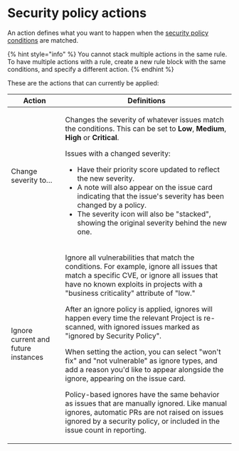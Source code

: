 # Security policy actions

An action defines what you want to happen when the [security policy conditions](security-policies-conditions.md) are matched.

{% hint style="info" %}
You cannot stack multiple actions in the same rule. To have multiple actions with a rule, create a new rule block with the same conditions, and specify a different action.
{% endhint %}

These are the actions that can currently be applied:

| Action                              | Definitions                                                                                                                                                                                                                                                                                                                                                                                                                                                                                                                                                                                                                                                                                                                                                                                                                          |
| ----------------------------------- | ------------------------------------------------------------------------------------------------------------------------------------------------------------------------------------------------------------------------------------------------------------------------------------------------------------------------------------------------------------------------------------------------------------------------------------------------------------------------------------------------------------------------------------------------------------------------------------------------------------------------------------------------------------------------------------------------------------------------------------------------------------------------------------------------------------------------------------ |
| Change severity to…                 | <p>Changes the severity of whatever issues match the conditions. This can be set to <strong>Low</strong>, <strong>Medium</strong>, <strong>High</strong> or <strong>Critical</strong>.<br></p><p>Issues with a changed severity:</p><ul><li>Have their priority score updated to reflect the new severity.</li><li>A note will also appear on the issue card indicating that the issue's severity has been changed by a policy.</li><li>The severity icon will also be "stacked", showing the original severity behind the new one.</li></ul>                                                                                                                                                                                                                                                                                        |
| Ignore current and future instances | <p>Ignore all vulnerabilities that match the conditions. For example, ignore all issues that match a specific CVE, or ignore all issues that have no known exploits in projects with a "business criticality" attribute of "low."</p><p>After an ignore policy is applied, ignores will happen every time the relevant Project is re-scanned, with ignored issues marked as "ignored by Security Policy".</p><p>When setting the action, you can select "won't fix" and "not vulnerable" as ignore types, and add a reason you'd like to appear alongside the ignore, appearing on the issue card.</p><p>Policy-based ignores have the same behavior as issues that are manually ignored. Like manual ignores, automatic PRs are not raised on issues ignored by a security policy, or included in the issue count in reporting.</p> |
